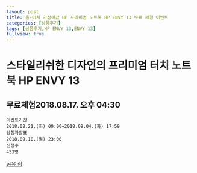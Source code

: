 ```yaml
---
layout: post
title: 올-터치 가성비값 HP 프리미엄 노트북 HP ENVY 13 무료 체험 이벤트
categories: [상품후기]
tags: [상품후기,HP ENVY 13,ENVY 13]
fullview: true
---
```

# 스타일리쉬한 디자인의 프리미엄 터치 노트북 HP ENVY 13
## 무료체험2018.08.17. 오후 04:30

```
이벤트기간
2018.08.21.(화) 09:00~2018.09.04.(화) 17:59
당첨자발표
2018.09.10.(월) 23:00
신청수
453명
```

[공유 링](https://shopping.naver.com/play/stores/100152818/news/2000589546)
